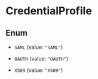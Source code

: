 

# CredentialProfile

## Enum


* `SAML` (value: `"SAML"`)

* `OAUTH` (value: `"OAUTH"`)

* `X509` (value: `"X509"`)



